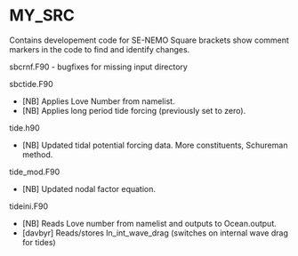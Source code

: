 # MY_SRC

Contains developement code for SE-NEMO
Square brackets show comment markers in the code to find and identify changes.

sbcrnf.F90 - bugfixes for missing input directory

sbctide.F90
   - [NB] Applies Love Number from namelist.
   - [NB] Applies long period tide forcing (previously set to zero).

tide.h90
   - [NB] Updated tidal potential forcing data. More constituents, Schureman method.

tide_mod.F90
   - [NB] Updated nodal factor equation.

tideini.F90
   - [NB] Reads Love number from namelist and outputs to Ocean.output.
   - [davbyr] Reads/stores ln_int_wave_drag (switches on internal wave drag for tides)
